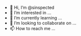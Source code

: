 - 👋 Hi, I’m @sinspected
- 👀 I’m interested in ...
- 🌱 I’m currently learning ...
- 💞️ I’m looking to collaborate on ...
- 📫 How to reach me ...

<!---
sinspected/sinspected is a ✨ special ✨ repository because its `README.md` (this file) appears on your GitHub profile.
You can click the Preview link to take a look at your changes.
--->
